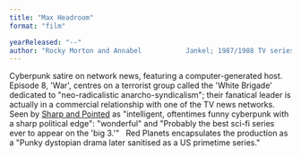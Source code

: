 ```yaml
---
title: "Max Headroom"
format: "film"

yearReleased: "--"
author: "Rocky Morton and Annabel 			Jankel; 1987/1988 TV series, created by Morton & Jankel"
---
```

Cyberpunk satire on network news, featuring a  computer-generated host. Episode 8, 'War', centres on a terrorist group called  the 'White Brigade' dedicated to "neo-radicalistic anarcho-syndicalism"; their  fanatical leader is actually in a commercial relationship with one of the TV  news networks.
 
Seen by <a href="https://seesharppress.wordpress.com/2016/04/14/two-nearly-forgotten-great-70s-and-80s-sci-fi-tv-series-now-on-youtube/?blogsub=confirming#blog_subscription-2"> Sharp and Pointed</a> as "intelligent, oftentimes funny cyberpunk with a sharp  political edge": "wonderful" and "Probably the best sci-fi series ever to appear  on the 'big 3.'"
 
Red Planets  encapsulates the production as a "Punky dystopian drama later sanitised as a US  primetime series."
 